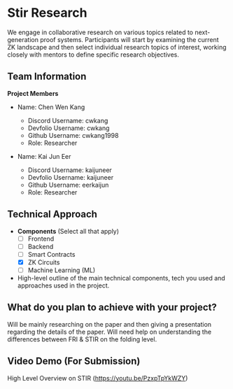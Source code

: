 # Stir Research

We engage in collaborative research on various topics related to next-generation proof systems. Participants will start by examining the current ZK landscape and then select individual research topics of interest, working closely with mentors to define specific research objectives.

## Team Information

**Project Members**

- Name: Chen Wen Kang
  - Discord Username: cwkang
  - Devfolio Username: cwkang
  - Github Username: cwkang1998
  - Role: Researcher

- Name: Kai Jun Eer
  - Discord Username: kaijuneer
  - Devfolio Username: kaijuneer
  - Github Username: eerkaijun
  - Role: Researcher

## Technical Approach

- **Components** (Select all that apply)
  - [ ] Frontend
  - [ ] Backend
  - [ ] Smart Contracts
  - [x] ZK Circuits
  - [ ] Machine Learning (ML)

- High-level outline of the main technical components, tech you used and approaches used in the project.


## What do you plan to achieve with your project?

Will be mainly researching on the paper and then giving a presentation regarding the details of the paper. Will need help on understanding the differences between FRI & STIR on the folding level.


## Video Demo (For Submission)

High Level Overview on STIR (https://youtu.be/PzxpTpYkWZY)
